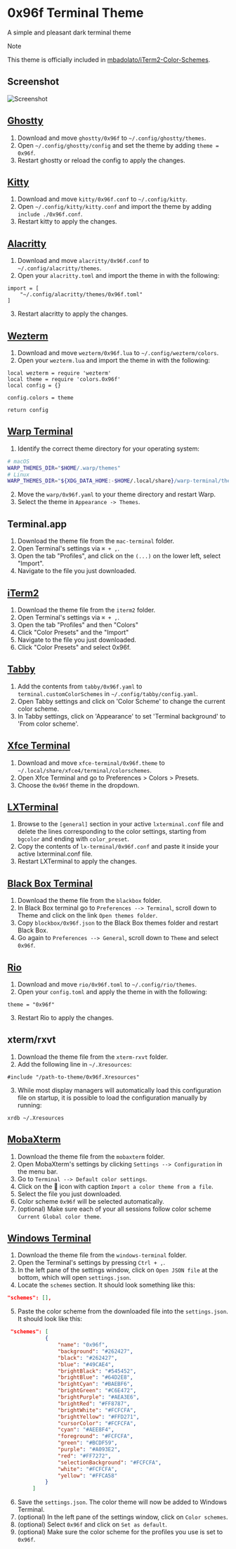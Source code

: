 # 0x96f Terminal Theme

A simple and pleasant dark terminal theme

> [!NOTE]
> This theme is officially included in [mbadolato/iTerm2-Color-Schemes](https://github.com/mbadolato/iTerm2-Color-Schemes).

## Screenshot

![Screenshot](screenshot.png)

## [Ghostty](https://ghostty.org/)

1. Download and move `ghostty/0x96f` to `~/.config/ghostty/themes`.
2. Open `~/.config/ghostty/config` and set the theme by adding `theme = 0x96f`.
3. Restart ghostty or reload the config to apply the changes.

## [Kitty](https://sw.kovidgoyal.net/kitty/)

1. Download and move `kitty/0x96f.conf` to `~/.config/kitty`.
2. Open `~/.config/kitty/kitty.conf` and import the theme by adding `include ./0x96f.conf`.
3. Restart kitty to apply the changes.

## [Alacritty](https://alacritty.org/)

1. Download and move `alacritty/0x96f.conf` to `~/.config/alacritty/themes`.
2. Open your `alacritty.toml` and import the theme in with the following:

```
import = [
    "~/.config/alacritty/themes/0x96f.toml"
]
```

3. Restart alacritty to apply the changes.

## [Wezterm](https://wezfurlong.org/wezterm/)

1. Download and move `wezterm/0x96f.lua` to `~/.config/wezterm/colors`.
2. Open your `wezterm.lua` and import the theme in with the following:

```
local wezterm = require 'wezterm'
local theme = require 'colors.0x96f'
local config = {}

config.colors = theme

return config
```

## [Warp Terminal](https://www.warp.dev/)

1. Identify the correct theme directory for your operating system:

```bash
# macOS
WARP_THEMES_DIR="$HOME/.warp/themes"
# Linux
WARP_THEMES_DIR="${XDG_DATA_HOME:-$HOME/.local/share}/warp-terminal/themes"
```

2. Move the `warp/0x96f.yaml` to your theme directory and restart Warp.
3. Select the theme in `Appearance -> Themes`.

## Terminal.app

1. Download the theme file from the `mac-terminal` folder.
2. Open Terminal's settings via `⌘ + ,`.
3. Open the tab "Profiles", and click on the `(...)` on the lower left, select "Import".
4. Navigate to the file you just downloaded.

## [iTerm2](https://iterm2.com/)

1. Download the theme file from the `iterm2` folder.
2. Open Terminal's settings via `⌘ + ,`.
3. Open the tab "Profiles" and then "Colors"
4. Click "Color Presets" and the "Import"
5. Navigate to the file you just downloaded.
6. Click "Color Presets" and select 0x96f.

## [Tabby](https://github.com/Eugeny/tabby)

1. Add the contents from `tabby/0x96f.yaml` to `terminal.customColorSchemes` in `~/.config/tabby/config.yaml`.
2. Open Tabby settings and click on 'Color Scheme' to change the current color scheme.
3. In Tabby settings, click on 'Appearance' to set 'Terminal background' to 'From color scheme'.

## [Xfce Terminal](https://gitlab.xfce.org/apps/xfce4-terminal)

1. Download and move `xfce-terminal/0x96f.theme` to `~/.local/share/xfce4/terminal/colorschemes`.
2. Open Xfce Terminal and go to Preferences > Colors > Presets.
3. Choose the `0x96f` theme in the dropdown.

## [LXTerminal](https://github.com/lxde/lxterminal)

1. Browse to the `[general]` section in your active `lxterminal.conf` file and delete the lines corresponding to the color settings, starting from `bgcolor` and ending with `color_preset`.
2. Copy the contents of `lx-terminal/0x96f.conf` and paste it inside your active lxterminal.conf file.
3. Restart LXTerminal to apply the changes.

## [Black Box Terminal](https://gitlab.gnome.org/raggesilver/blackbox)

1. Download the theme file from the `blackbox` folder.
2. In Black Box terminal go to `Preferences --> Terminal`, scroll down to Theme and click on the link `Open themes folder`.
3. Copy `blockbox/0x96f.json` to the Black Box themes folder and restart Black Box.
4. Go again to `Preferences --> General`, scroll down to `Theme` and select `0x96f`.

## [Rio](https://raphamorim.io/rio/)

1. Download and move `rio/0x96f.toml` to `~/.config/rio/themes`.
2. Open your `config.toml` and apply the theme in with the following:

```
theme = "0x96f"
```

3. Restart Rio to apply the changes.

## xterm/rxvt

1. Download the theme file from the `xterm-rxvt` folder.
2. Add the following line in `~/.Xresources`:

```
#include "/path-to-theme/0x96f.Xresources"
```

3. While most display managers will automatically load this configuration file on startup, it is possible to load the configuration manually by running:

```
xrdb ~/.Xresources
```

## [MobaXterm](https://mobaxterm.mobatek.net/)

1. Download the theme file from the `mobaxterm` folder.
2. Open MobaXterm's settings by clicking `Settings --> Configuration` in the menu bar.
3. Go to `Terminal --> Default color settings`.
4. Click on the 📁 icon with caption `Import a color theme from a file`.
5. Select the file you just downloaded.
6. Color scheme `0x96f` will be selected automatically.
7. (optional) Make sure each of your all sessions follow color scheme `Current Global color theme`.

## [Windows Terminal](https://github.com/microsoft/terminal)

1. Download the theme file from the `windows-terminal` folder.
2. Open the Terminal's settings by pressing `Ctrl + ,`.
3. In the left pane of the settings window, click on `Open JSON file` at the bottom, which will open `settings.json`.
4. Locate the `schemes` section. It should look something like this:
```json
"schemes": [],
```
5. Paste the color scheme from the downloaded file into the `settings.json`. It should look like this:
```json
 "schemes": [
			{
				"name": "0x96f",
				"background": "#262427",
				"black": "#262427",
				"blue": "#49CAE4",
				"brightBlack": "#545452",
				"brightBlue": "#64D2E8",
				"brightCyan": "#BAEBF6",
				"brightGreen": "#C6E472",
				"brightPurple": "#AEA3E6",
				"brightRed": "#FF8787",
				"brightWhite": "#FCFCFA",
				"brightYellow": "#FFD271",
				"cursorColor": "#FCFCFA",
				"cyan": "#AEE8F4",
				"foreground": "#FCFCFA",
				"green": "#BCDF59",
				"purple": "#A093E2",
				"red": "#FF7272",
				"selectionBackground": "#FCFCFA",
				"white": "#FCFCFA",
				"yellow": "#FFCA58"
			}
        ]
```
6. Save the `settings.json`. The color theme will now be added to Windows Terminal.
7. (optional) In the left pane of the settings window, click on `Color schemes`.
8. (optional) Select `0x96f` and click on `Set as default`.
9. (optional) Make sure the color scheme for the profiles you use is set to `0x96f`.
